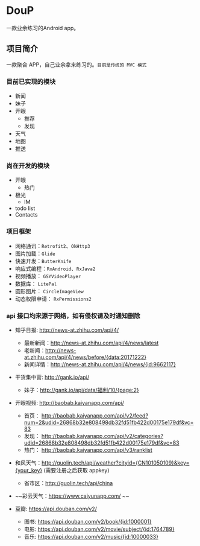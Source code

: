 # DouP
一款业余练习的Android app。

## 项目简介

一款聚合 APP，自己业余拿来练习的。`目前是传统的 MVC 模式`

### 目前已实现的模块

- 新闻
- 妹子
- 开眼
  - 推荐
  - 发现
- 天气
- 地图
- 推送

### 尚在开发的模块

- 开眼
  - 热门
- 极光
  - IM
- todo list
- Contacts

### 项目框架

- 网络通讯：`Retrofit2`、`OkHttp3`
- 图片加载：`Glide`
- 快速开发：`ButterKnife`
- 响应式编程：`RxAndroid`、`RxJava2`
- 视频播放： `GSYVideoPlayer`
- 数据库： `LitePal`
- 圆形图片： `CircleImageView`
- 动态权限申请： `RxPermissions2`

### api 接口均来源于网络，如有侵权请及时通知删除

- 知乎日报: http://news-at.zhihu.com/api/4/
  - 最新新闻：http://news-at.zhihu.com/api/4/news/latest
  - 老新闻：http://news-at.zhihu.com/api/4/news/before/{data:20171222}
  - 新闻详情：http://news-at.zhihu.com/api/4/news/{id:9662117}

- 干货集中营: http://gank.io/api/
  - 妹子：http://gank.io/api/data/福利/10/{page:2}

- 开眼视频: http://baobab.kaiyanapp.com/api/
  - 首页： http://baobab.kaiyanapp.com/api/v2/feed?num=2&udid=26868b32e808498db32fd51fb422d00175e179df&vc=83
  - 发现： http://baobab.kaiyanapp.com/api/v2/categories?udid=26868b32e808498db32fd51fb422d00175e179df&vc=83
  - 热门： http://baobab.kaiyanapp.com/api/v3/ranklist

- 和风天气：http://guolin.tech/api/weather?cityid={CN101050109}&key={your_key} (需要注册之后获取 appkey)
  - 省市区：http://guolin.tech/api/china

- ~~彩云天气：https://www.caiyunapp.com/ ~~

- 豆瓣: https://api.douban.com/v2/
  - 图书: https://api.douban.com/v2/book/{id:1000001}
  - 电影: https://api.douban.com/v2/movie/subject/{id:1764789}
  - 音乐: https://api.douban.com/v2/music/{id:10000033}

